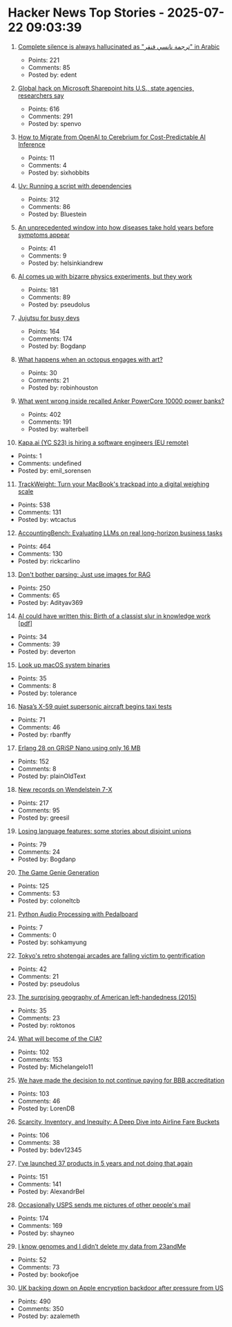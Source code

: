 # Hacker News Top Stories - 2025-07-22 09:03:39

1. [Complete silence is always hallucinated as "ترجمة نانسي قنقر" in Arabic](https://github.com/openai/whisper/discussions/2608)
   - Points: 221
   - Comments: 85
   - Posted by: edent

2. [Global hack on Microsoft Sharepoint hits U.S., state agencies, researchers say](https://www.washingtonpost.com/technology/2025/07/20/microsoft-sharepoint-hack/)
   - Points: 616
   - Comments: 291
   - Posted by: spenvo

3. [How to Migrate from OpenAI to Cerebrium for Cost-Predictable AI Inference](https://ritza.co/articles/migrate-from-openai-to-cerebrium-with-vllm-for-predictable-inference/)
   - Points: 11
   - Comments: 4
   - Posted by: sixhobbits

4. [Uv: Running a script with dependencies](https://docs.astral.sh/uv/guides/scripts/#running-a-script-with-dependencies)
   - Points: 312
   - Comments: 86
   - Posted by: Bluestein

5. [An unprecedented window into how diseases take hold years before symptoms appear](https://www.bloomberg.com/news/articles/2025-07-18/what-scientists-learned-scanning-the-bodies-of-100-000-brits)
   - Points: 41
   - Comments: 9
   - Posted by: helsinkiandrew

6. [AI comes up with bizarre physics experiments, but they work](https://www.quantamagazine.org/ai-comes-up-with-bizarre-physics-experiments-but-they-work-20250721/)
   - Points: 181
   - Comments: 89
   - Posted by: pseudolus

7. [Jujutsu for busy devs](https://maddie.wtf/posts/2025-07-21-jujutsu-for-busy-devs)
   - Points: 164
   - Comments: 174
   - Posted by: Bogdanp

8. [What happens when an octopus engages with art?](https://www.cnn.com/2025/07/17/style/what-happens-when-an-octopus-engages-with-art)
   - Points: 30
   - Comments: 21
   - Posted by: robinhouston

9. [What went wrong inside recalled Anker PowerCore 10000 power banks?](https://www.lumafield.com/article/what-went-wrong-inside-these-recalled-power-banks)
   - Points: 402
   - Comments: 191
   - Posted by: walterbell

10. [Kapa.ai (YC S23) is hiring a software engineers (EU remote)](https://www.ycombinator.com/companies/kapa-ai/jobs/JPE2ofG-software-engineer-full-stack)
   - Points: 1
   - Comments: undefined
   - Posted by: emil_sorensen

11. [TrackWeight: Turn your MacBook's trackpad into a digital weighing scale](https://github.com/KrishKrosh/TrackWeight)
   - Points: 538
   - Comments: 131
   - Posted by: wtcactus

12. [AccountingBench: Evaluating LLMs on real long-horizon business tasks](https://accounting.penrose.com/)
   - Points: 464
   - Comments: 130
   - Posted by: rickcarlino

13. [Don't bother parsing: Just use images for RAG](https://www.morphik.ai/blog/stop-parsing-docs)
   - Points: 250
   - Comments: 65
   - Posted by: Adityav369

14. [AI could have written this: Birth of a classist slur in knowledge work [pdf]](https://advait.org/files/sarkar_2025_ai_shaming.pdf)
   - Points: 34
   - Comments: 39
   - Posted by: deverton

15. [Look up macOS system binaries](https://macosbin.com)
   - Points: 35
   - Comments: 8
   - Posted by: tolerance

16. [Nasa’s X-59 quiet supersonic aircraft begins taxi tests](https://www.nasa.gov/image-article/nasas-x-59-quiet-supersonic-aircraft-begins-taxi-tests/)
   - Points: 71
   - Comments: 46
   - Posted by: rbanffy

17. [Erlang 28 on GRiSP Nano using only 16 MB](https://www.grisp.org/blog/posts/2025-06-11-grisp-nano-codebeam-sto)
   - Points: 152
   - Comments: 8
   - Posted by: plainOldText

18. [New records on Wendelstein 7-X](https://www.iter.org/node/20687/new-records-wendelstein-7-x)
   - Points: 217
   - Comments: 95
   - Posted by: greesil

19. [Losing language features: some stories about disjoint unions](https://graydon2.dreamwidth.org/318788.html)
   - Points: 79
   - Comments: 24
   - Posted by: Bogdanp

20. [The Game Genie Generation](https://tedium.co/2025/07/21/the-game-genie-generation/)
   - Points: 125
   - Comments: 53
   - Posted by: coloneltcb

21. [Python Audio Processing with Pedalboard](https://lwn.net/Articles/1027814/)
   - Points: 7
   - Comments: 0
   - Posted by: sohkamyung

22. [Tokyo's retro shotengai arcades are falling victim to gentrification](https://www.theguardian.com/world/2025/jul/18/cult-of-convenience-how-tokyos-retro-shotengai-arcades-are-falling-victim-to-gentrification)
   - Points: 42
   - Comments: 21
   - Posted by: pseudolus

23. [The surprising geography of American left-handedness (2015)](https://www.washingtonpost.com/news/wonk/wp/2015/09/22/the-surprising-geography-of-american-left-handedness/)
   - Points: 35
   - Comments: 23
   - Posted by: roktonos

24. [What will become of the CIA?](https://www.newyorker.com/magazine/2025/07/28/the-mission-the-cia-in-the-21st-century-tim-weiner-book-review)
   - Points: 102
   - Comments: 153
   - Posted by: Michelangelo11

25. [We have made the decision to not continue paying for BBB accreditation](https://mycherrytree.com/blogs/news/why-we-have-made-the-decision-to-not-continue-paying-for-accreditation-from-the-better-business-bureau-bbb)
   - Points: 103
   - Comments: 46
   - Posted by: LorenDB

26. [Scarcity, Inventory, and Inequity: A Deep Dive into Airline Fare Buckets](https://blog.getjetback.com/scarcity-inventory-and-inequity-a-deep-dive-into-airline-fare-buckets/)
   - Points: 106
   - Comments: 38
   - Posted by: bdev12345

27. [I've launched 37 products in 5 years and not doing that again](https://www.indiehackers.com/post/ive-launched-37-products-in-5-years-and-not-doing-that-again-0b66e6e8b3)
   - Points: 151
   - Comments: 141
   - Posted by: AlexandrBel

28. [Occasionally USPS sends me pictures of other people's mail](https://the418.substack.com/p/a-bug-in-the-mail)
   - Points: 174
   - Comments: 169
   - Posted by: shayneo

29. [I know genomes and I didn’t delete my data from 23andMe](https://stevensalzberg.substack.com/p/i-know-genomes-dont-delete-your-dna)
   - Points: 52
   - Comments: 73
   - Posted by: bookofjoe

30. [UK backing down on Apple encryption backdoor after pressure from US](https://arstechnica.com/tech-policy/2025/07/uk-backing-down-on-apple-encryption-backdoor-after-pressure-from-us/)
   - Points: 490
   - Comments: 350
   - Posted by: azalemeth

